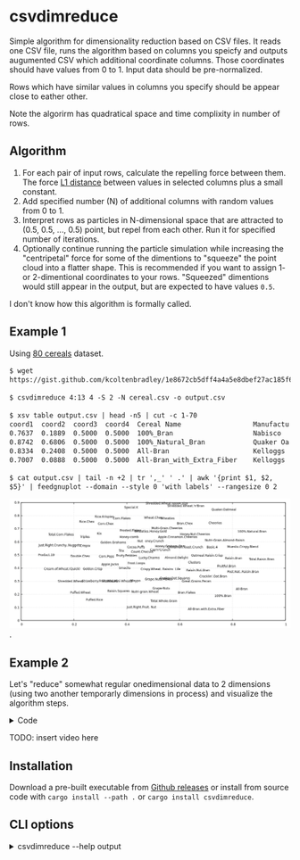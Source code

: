 # csvdimreduce

Simple algorithm for dimensionality reduction based on CSV files. It reads one CSV file, runs the algorithm based on columns you speicfy and outputs augumented CSV which additional coordinate columns. Those coordinates should have values from 0 to 1. Input data should be pre-normalized.

Rows which have similar values in columns you specify should be appear close to eather other.

Note the algorirm has quadratical space and time complixity in number of rows.

## Algorithm

1. For each pair of input rows, calculate the repelling force between them. The force [L1 distance](https://en.wikipedia.org/wiki/Taxicab_geometry) between values in selected columns plus a small constant.
2. Add specified number (N) of additional columns with random values from 0 to 1.
3. Interpret rows as particles in N-dimensional space that are attracted to (0.5, 0.5, ..., 0.5) point, but repel from each other. Run it for specified number of iterations.
4. Optionally continue running the particle simulation while increasing the "centripetal" force for some of the dimentions to "squeeze" the point cloud into a flatter shape. This is recommended if you want to assign 1- or 2-dimentional coordinates to your rows. "Squeezed" dimentions would still appear in the output, but are expected to have values `0.5`.

I don't know how this algorithm is formally called.


## Example 1

Using [80 cereals](https://www.kaggle.com/datasets/crawford/80-cereals/) dataset.

```
$ wget https://gist.github.com/kcoltenbradley/1e8672cb5dff4a4a5e8dbef27ac185f6/raw/9a311a88d5aabdfddd4c9f0d1316612ec33d3d5e/cereal.csv

$ csvdimreduce 4:13 4 -S 2 -N cereal.csv -o output.csv

$ xsv table output.csv | head -n5 | cut -c 1-70
coord1  coord2  coord3  coord4  Cereal Name                  Manufactu
0.7637  0.1889  0.5000  0.5000  100%_Bran                    Nabisco
0.8742  0.6806  0.5000  0.5000  100%_Natural_Bran            Quaker Oa
0.8334  0.2408  0.5000  0.5000  All-Bran                     Kelloggs
0.7007  0.0888  0.5000  0.5000  All-Bran_with_Extra_Fiber    Kelloggs

$ cat output.csv | tail -n +2 | tr ',_' ' .' | awk '{print $1, $2, $5}' | feedgnuplot --domain --style 0 'with labels' --rangesize 0 2
```

![Visualisation of dimreduced cereal.csv](cereal.png).


## Example 2

Let's "reduce" somewhat regular onedimensional data to 2 dimensions (using two another temporarly dimensions in process) and visualize the algorithm steps.

<details><summary>Code</summary>

```
$ seq 0 100 > q.txt
$ seq 50 150 >> q.txt
$ seq 300 350 >> q.txt

$ csvdimreduce  --save-each-n-iters 1 --delimiter ' ' --no-header 1 4 -S 2 -F 0.28 ../q.txt -o ../w.txt -n 1000 -r 0.001 -c 10 -C 200 --squeeze-rampup-iters 500

$ mkdir beta
$ render2d_a() { awk '{print $1,$2,$5}' "$1" | feedgnuplot --xmin 0 --xmax 1 --ymin 0 --ymax 1 --domain --style 0 'with labels' --rangesize 0 2 --hardcopy beta/a."$1".png --terminal 'png size 960,1080' &> /dev/null; }
$ render2d_b() { awk '{print $3,$4,$5}' "$1" | feedgnuplot --xmin 0 --xmax 1 --ymin 0 --ymax 1 --domain --style 0 'with labels' --rangesize 0 2 --hardcopy beta/b."$1".png --terminal 'png size 960,1080' &> /dev/null; }
$ export -f render2d_a render2d_b
$ parallel -j12  -i bash -c 'render2d_a {}' -- debug0*csv
$ parallel -j12  -i bash -c 'render2d_b {}' -- debug0*csv
$ ffmpeg -i beta/a.debug'%05d'.csv.png -i beta/b.debug'%05d'.csv.png -filter_complex '[0]pad=1920:1080[a]; [a][1]overlay=960'  -g 500 -pix_fmt yuv420p -c librav1e -qp 182 -speed 1 -y seq.webm
```

</details>


TODO: insert video here


## Installation

Download a pre-built executable from [Github releases](https://github.com/vi/csvdimreduce/releases) or install from source code with `cargo install --path .`  or `cargo install csvdimreduce`.

## CLI options

<details><summary> csvdimreduce --help output</summary>

```
csvdimreduce

ARGS:
    <columns>
      List of columns to use as coordinates. First column is number 1. Parsing support ranges with steps like 3,4,10:5:100.
      See `number_range` Rust crate for details.
      Use `xsv headers your_file.csv` to find out column numbers.

    <n_out_coords>
      Number of output coordinates (new fields in CSV containing computed values)

      This includes temporary coordinates used for squeezing (-S).

    [path]
      Input csv file. Use stdin if absent.

OPTIONS:
    --save-each-n-iters <n>

    --no-header
      First line of the CSV is not headers

    --no-output-header
      Do not output CSV header even though input has headers

    --delimiter <delimiter>
      Field delimiter in CSV files. Comma by default.

    --record-delimiter <delimiter>
      Override line delimiter in CSV files.

    -o, --output <path>
      Save file there instead of stdout

    --random-seed <seed>
      Initial particle positions

    -w, --weight <column_number>
      Use this column as weights

    -n, --n-iters <n>
      Basic number of iterations. Default is 100.
      Note that complexity of each iteration is quadratic of number of lines in CSV.

    -r, --rate <rate>
      Initial rate of change i.e. distance the fastest particle travels per iteration.
      Default is 0.01.

    --inertia-multiplier <x>
      Apply each movement multiplpe times, decaying it by this factor. Default is 0.9.

    -R, --final-rate <final_decay>
      Ramp down rate of change to this value at the end.

    -c, --central-force <f>
      Attract particles' coordinates to 0.5 with this strenght (relative to average inter-particle forces).

    -F, --same-particle-force <f>
      Additional repelling force between particles (even those with the same parameters). Default is 0.2

    -S, --retain_coords_from_squeezing <n>
      After doing usual iterations, perform additional steps to \"flatten\" the shape into fewer dimension count (squeeze phase).
      Specified number of coodinaes are retained. For others, the `-c` central force is crancked up to `-C`, so they
      (should) become flat \"0.5\" in the end.
      This produces better results compared to just having that number of coordinates from the beginning.

    --squeeze-rampup-rate <rate>
      Use this `-r` rate when doing the squeeze phase.

    --squeeze-rampup-iters <n>
      User this number of iterations of the first phase of squeezing phase.
      This applies to each squeezed dimension sequentially.

    -C, --squeeze-final-force <f>
      This this central force for the squeezed dimensions.
      The force is gradually increased from `-C` to this value during the rampup phase.

    --squeeze-final-initial-rate <rate>
      Override `-r` rate for the second phase of squeezing. It decays with `-d` each iteration.

    --squeeze-final-iters <n>
      Number of iterations of the second phase of squeezeing (where central force no longer changes, just to increase precision)

    --warmup-iterations <n>
      Gradually increase rate from zero during this number of iterations. Defaults to 10.

    --debug
      Print various values, including algorithm parameter values

    -N, --normalize
      Automatically normalize the data

    -h, --help
      Prints help information.

```
</details>
